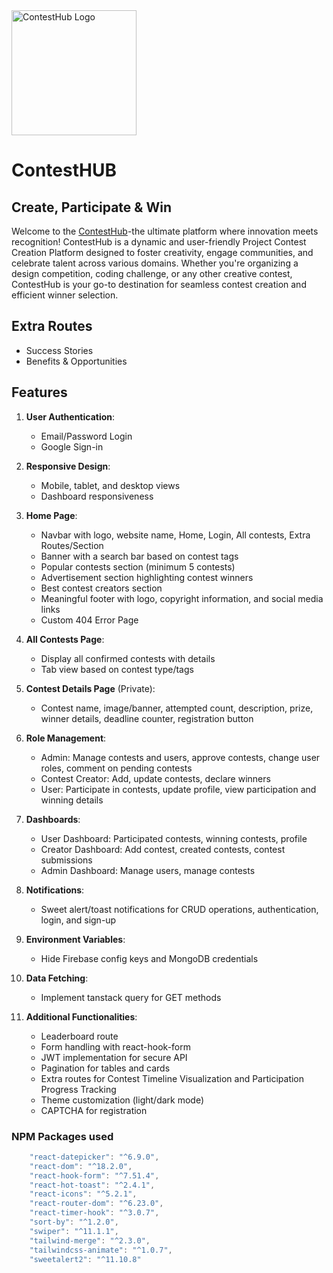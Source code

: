 <img src="https://i.postimg.cc/XYSGZD9T/logo.png" alt="ContestHub Logo" width="200"/>

# ContestHUB
## Create, Participate & Win

Welcome to the [ContestHub](https://taskph12.netlify.app/)-the ultimate platform where innovation meets recognition! ContestHub is a dynamic and user-friendly Project Contest Creation Platform designed to foster creativity, engage communities, and celebrate talent across various domains. Whether you're organizing a design competition, coding challenge, or any other creative contest, ContestHub is your go-to destination for seamless contest creation and efficient winner selection.

## Extra Routes
- Success Stories
- Benefits & Opportunities


## Features

1. **User Authentication**: 
   - Email/Password Login
   - Google Sign-in

2. **Responsive Design**: 
   - Mobile, tablet, and desktop views
   - Dashboard responsiveness

3. **Home Page**:
   - Navbar with logo, website name, Home, Login, All contests, Extra Routes/Section
   - Banner with a search bar based on contest tags
   - Popular contests section (minimum 5 contests)
   - Advertisement section highlighting contest winners
   - Best contest creators section
   - Meaningful footer with logo, copyright information, and social media links
   - Custom 404 Error Page

4. **All Contests Page**:
   - Display all confirmed contests with details
   - Tab view based on contest type/tags

5. **Contest Details Page** (Private):
   - Contest name, image/banner, attempted count, description, prize, winner details, deadline counter, registration button

6. **Role Management**:
   - Admin: Manage contests and users, approve contests, change user roles, comment on pending contests
   - Contest Creator: Add, update contests, declare winners
   - User: Participate in contests, update profile, view participation and winning details

7. **Dashboards**:
   - User Dashboard: Participated contests, winning contests, profile
   - Creator Dashboard: Add contest, created contests, contest submissions
   - Admin Dashboard: Manage users, manage contests

8. **Notifications**:
   - Sweet alert/toast notifications for CRUD operations, authentication, login, and sign-up

9. **Environment Variables**:
   - Hide Firebase config keys and MongoDB credentials

10. **Data Fetching**:
    - Implement tanstack query for GET methods

11. **Additional Functionalities**:
    - Leaderboard route
    - Form handling with react-hook-form
    - JWT implementation for secure API
    - Pagination for tables and cards
    - Extra routes for Contest Timeline Visualization and Participation Progress Tracking
    - Theme customization (light/dark mode)
    - CAPTCHA for registration





### NPM Packages used

```javascript
    "react-datepicker": "^6.9.0",
    "react-dom": "^18.2.0",
    "react-hook-form": "^7.51.4",
    "react-hot-toast": "^2.4.1",
    "react-icons": "^5.2.1",
    "react-router-dom": "^6.23.0",
    "react-timer-hook": "^3.0.7",
    "sort-by": "^1.2.0",
    "swiper": "^11.1.1",
    "tailwind-merge": "^2.3.0",
    "tailwindcss-animate": "^1.0.7",
    "sweetalert2": "^11.10.8"
```
